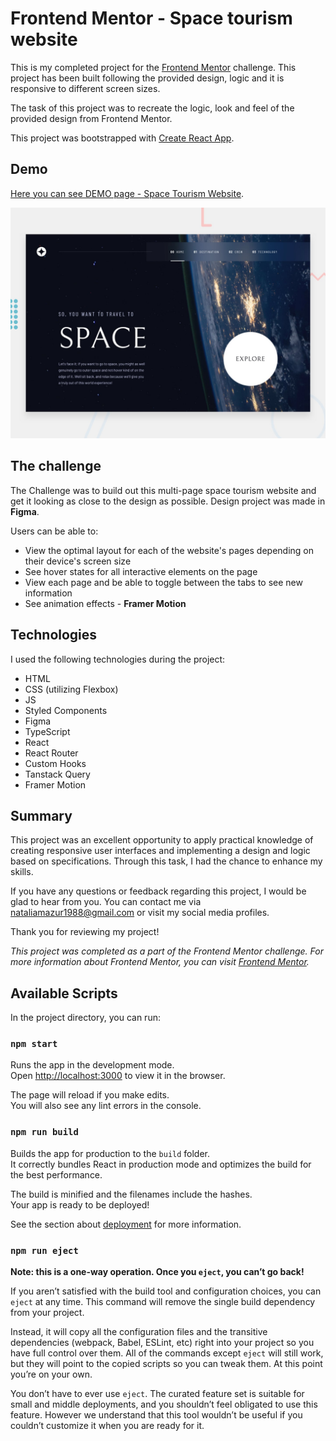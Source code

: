 # Frontend Mentor - Space tourism website

This is my completed project for the [Frontend Mentor](https://frontendmentor.io) challenge. This project has been built following the provided design, logic and it is responsive to different screen sizes.

The task of this project was to recreate the logic, look and feel of the provided design from Frontend Mentor.

This project was bootstrapped with [Create React App](https://github.com/facebook/create-react-app).

## Demo

[Here you can see DEMO page - Space Tourism Website](https://maxnatalia.github.io/space-tourism-website).

![Design preview for the Space tourism website coding challenge](./preview.jpg)

## The challenge

The Challenge was to build out this multi-page space tourism website and get it looking as close to the design as possible. Design project was made in **Figma**.

Users can be able to:

- View the optimal layout for each of the website's pages depending on their device's screen size
- See hover states for all interactive elements on the page
- View each page and be able to toggle between the tabs to see new information
- See animation effects - **Framer Motion**

## Technologies

I used the following technologies during the project:

- HTML
- CSS (utilizing Flexbox)
- JS
- Styled Components
- Figma
- TypeScript
- React
- React Router
- Custom Hooks
- Tanstack Query
- Framer Motion

## Summary

This project was an excellent opportunity to apply practical knowledge of creating responsive user interfaces and implementing a design and logic based on specifications. Through this task, I had the chance to enhance my skills.

If you have any questions or feedback regarding this project, I would be glad to hear from you. You can contact me via nataliamazur1988@gmail.com or visit my social media profiles.

Thank you for reviewing my project!

_This project was completed as a part of the Frontend Mentor challenge. For more information about Frontend Mentor, you can visit [Frontend Mentor](https://frontendmentor.io)._

## Available Scripts

In the project directory, you can run:

### `npm start`

Runs the app in the development mode.\
Open [http://localhost:3000](http://localhost:3000) to view it in the browser.

The page will reload if you make edits.\
You will also see any lint errors in the console.

### `npm run build`

Builds the app for production to the `build` folder.\
It correctly bundles React in production mode and optimizes the build for the best performance.

The build is minified and the filenames include the hashes.\
Your app is ready to be deployed!

See the section about [deployment](https://facebook.github.io/create-react-app/docs/deployment) for more information.

### `npm run eject`

**Note: this is a one-way operation. Once you `eject`, you can’t go back!**

If you aren’t satisfied with the build tool and configuration choices, you can `eject` at any time. This command will remove the single build dependency from your project.

Instead, it will copy all the configuration files and the transitive dependencies (webpack, Babel, ESLint, etc) right into your project so you have full control over them. All of the commands except `eject` will still work, but they will point to the copied scripts so you can tweak them. At this point you’re on your own.

You don’t have to ever use `eject`. The curated feature set is suitable for small and middle deployments, and you shouldn’t feel obligated to use this feature. However we understand that this tool wouldn’t be useful if you couldn’t customize it when you are ready for it.
